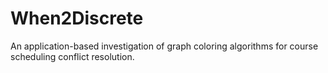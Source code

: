 
# When2Discrete

An application-based investigation of graph coloring algorithms for course scheduling conflict resolution. 
